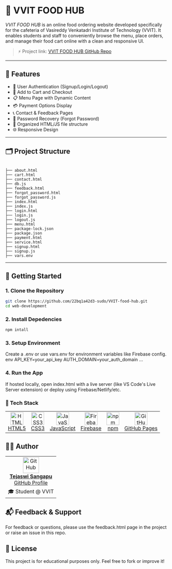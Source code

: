 # 🍔 VVIT FOOD HUB

*VVIT FOOD HUB* is an online food ordering website developed specifically for the cafeteria of Vasireddy Venkatadri Institute of Technology (VVIT). It enables students and staff to conveniently browse the menu, place orders, and manage their food cart online with a clean and responsive UI.

> ⚡ Project link: [VVIT FOOD HUB GitHub Repo](https://github.com/22bq1a42d4/web-development)

---

## 📌 Features

- 🔐 User Authentication (Signup/Login/Logout)
- 🛒 Add to Cart and Checkout
- 📋 Menu Page with Dynamic Content
- 💳 Payment Options Display
- 📞 Contact & Feedback Pages
- 🔧 Password Recovery (Forgot Password)
- 📁 Organized HTML/JS file structure
- 🌐 Responsive Design

---

## 🗂 Project Structure
```

├── about.html
├── cart.html 
├── contact.html 
├── db.js 
├── feedback.html 
├── forgot_password.html 
├── forgot_password.js 
├── index.html 
├── index.js 
├── login.html 
├── login.js 
├── logout.js 
├── menu.html 
├── package-lock.json 
├── package.json 
├── payment.html 
├── service.html 
├── signup.html 
├── signup.js 
├── vars.env
```


---

## 🚀 Getting Started

### 1. Clone the Repository

``` bash
git clone https://github.com/22bq1a42d3-sudo/VVIT-food-hub.git
cd web-development
```

### 2. Install Depedencies
``` bash
npm intall
```

### 3. Setup Environment
Create a .env or use vars.env for environment variables like Firebase config.
env
API_KEY=your_api_key
AUTH_DOMAIN=your_auth_domain
...

### 4. Run the App
If hosted locally, open index.html with a live server (like VS Code's Live Server extension) or deploy using Firebase/Netlify/etc.

### 🔧 Tech Stack
<table> <tr> <td align="center"> <a href="https://developer.mozilla.org/en-US/docs/Web/HTML" target="_blank"> <img src="https://cdn.jsdelivr.net/gh/devicons/devicon/icons/html5/html5-original.svg" width="40" alt="HTML5"/><br>HTML5 </a> </td> <td align="center"> <a href="https://developer.mozilla.org/en-US/docs/Web/CSS" target="_blank"> <img src="https://cdn.jsdelivr.net/gh/devicons/devicon/icons/css3/css3-original.svg" width="40" alt="CSS3"/><br>CSS3 </a> </td> <td align="center"> <a href="https://developer.mozilla.org/en-US/docs/Web/JavaScript" target="_blank"> <img src="https://cdn.jsdelivr.net/gh/devicons/devicon/icons/javascript/javascript-original.svg" width="40" alt="JavaScript"/><br>JavaScript </a> </td> <td align="center"> <a href="https://firebase.google.com/" target="_blank"> <img src="https://cdn.jsdelivr.net/gh/devicons/devicon/icons/firebase/firebase-plain.svg" width="40" alt="Firebase"/><br>Firebase </a> </td> <td align="center"> <a href="https://www.npmjs.com/" target="_blank"> <img src="https://cdn.jsdelivr.net/gh/devicons/devicon/icons/npm/npm-original-wordmark.svg" width="40" alt="npm"/><br>npm </a> </td> <td align="center"> <a href="https://pages.github.com/" target="_blank"> <img src="https://cdn.jsdelivr.net/gh/devicons/devicon/icons/github/github-original.svg" width="40" alt="GitHub Pages"/><br>GitHub Pages </a> </td> </tr> </table>

## 🙋‍♂ Author
<table> <tr> <td align="center"> <a href="https://github.com/22bq1a42d4" target="_blank"> <img src="https://cdn.jsdelivr.net/gh/devicons/devicon/icons/github/github-original.svg" width="50" alt="GitHub"/><br> <strong>Tejaswi Sangapu</strong><br> GitHub Profile </a> </td> </tr> <tr> <td align="center"> 🎓 Student @ VVIT </td> </tr> </table>

## 📬 Feedback & Support
For feedback or questions, please use the feedback.html page in the project or raise an issue in this repo.

## 📄 License
This project is for educational purposes only. Feel free to fork or improve it!
